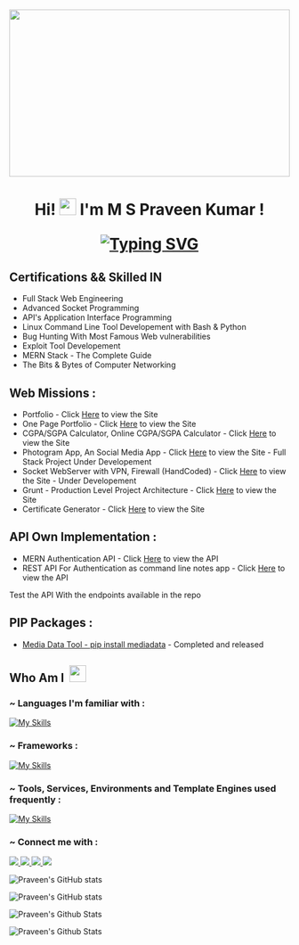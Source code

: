 #

<img src="welcome.gif" width="100%" height="300px">
<a align="center">
</a>
<h1 align="center"> Hi! <img  src="https://raw.githubusercontent.com/aemmadi/aemmadi/master/wave.gif" alt="chan" width="30px" height="30px"> I'm M S Praveen Kumar !

[![Typing SVG](<https://readme-typing-svg.herokuapp.com?font=Montserrat&color=%246333F5&vCenter=true&lines=A+Undergraduate+B.Tech+CSE+Student,;Studying+at+SRM+University(VDP).;A+Web+and+Backend+Developer.;I’ll+never+be+perfect,+but+I+can+be+better.>)](https://git.io/typing-svg)
</h1>

## Certifications && Skilled IN
- Full Stack Web Engineering
- Advanced Socket Programming
- API's Application Interface Programming
- Linux Command Line Tool Developement with Bash & Python
- Bug Hunting With Most Famous Web vulnerabilities
- Exploit Tool Developement
- MERN Stack - The Complete Guide
- The Bits & Bytes of Computer Networking
     
     
 ## Web Missions :
 - Portfolio - Click [Here](https://www.praveenms.site) to view the Site
 - One Page Portfolio - Click [Here](https://rootwitch.praveenms.site) to view the Site
 - CGPA/SGPA Calculator, Online CGPA/SGPA Calculator - Click [Here](https://mycgpa.praveenms.site) to view the Site
 - Photogram App, An Social Media App - Click [Here](https://photogram.praveenms.site) to view the Site - Full Stack Project Under Developement
 - Socket WebServer with VPN, Firewall (HandCoded) - Click [Here](https://server.praveenms.site) to view the Site - Under Developement
 - Grunt - Production Level Project Architecture - Click [Here](https://grunt.praveenms.site) to view the Site
 - Certificate Generator - Click [Here](https://praveenms13.github.io/Certificate-generator/) to view the Site

     
## API Own Implementation :
- MERN Authentication API - Click [Here](https://github.com/Praveenms13/MERN-Authentication-API) to view the API
- REST API For Authentication as command line notes app - Click [Here](https://github.com/Praveenms13/REST-API-Authentication-Notes-App) to view the API
  
Test the API With the endpoints available in the repo
     
 ## PIP Packages :
 - [Media Data Tool - pip install mediadata](https://pypi.org/project/mediadata/1.0.7/) - Completed and released
     

## Who Am I &nbsp;<img alt="" width="30" src="https://www.emoji.com/wp-content/uploads/filebase/3d%20icons/emoji-3d%20icons-glossy-3d-icons-%25F0%259F%2598%258E-%2509smiling-face-with-sunglasses-72dpi-forPersonalUseOnly.gif" />

<!--
```js
const Praveen = {
  summary: "I build websites & web apps with frontend as well as backend",
  roles: ["Full Stack Developer", "Linux App Developer", "Logical Thinking"],
  interests: ["Linux", "API", "AIML"],
  key_values: ["Long tym worker", "collaborative"],
  type_check: true && "~ 𝚖𝚘𝚗𝚘𝚜𝚙𝚊𝚌𝚎 𝚛𝚞𝚕𝚎𝚜 ~",
  nickname: "MS" ?? "Praveen",
};
```-->

<h3 align="left"> ~ Languages I'm familiar with :</h3>

[![My Skills](https://skillicons.dev/icons?i=c,cpp,python,html,css,javascript,php&theme=light)](https://skillicons.dev)

<h3 align="left"> ~ Frameworks :</h3>

[![My Skills](https://skillicons.dev/icons?i=nodejs,express,vite,jquery,bootstrap,sass,tailwind&theme=light)](https://skillicons.dev)

<h3 align="left"> ~ Tools, Services, Environments and Template Engines used frequently :</h3>

[![My Skills](https://skillicons.dev/icons?i=linux,postman,heroku,git,github,gitlab,githubactions,mysql,mongodb,pug,graphql,rabbitmq,redis,vscode,idea,docker,arduino&perline=5&theme=light)](https://skillicons.dev)

<h3 align="left"> ~ Connect me with :</h3>

<p align="left">
  <a href="https://www.instagram.com/praveen.ms_13/" >
    <img src="https://skillicons.dev/icons?i=instagram" />
  </a>
  <a href="https://www.linkedin.com/in/m-s-praveen-kumar-2243b622a/">
    <img src="https://skillicons.dev/icons?i=linkedin" />
  </a>
  <a href="https://discord.com/channels/@me">
    <img src="https://skillicons.dev/icons?i=discord" />
  </a>
  <a href="https://stackoverflow.com/users/18029902/praveen-ms">
    <img src="https://skillicons.dev/icons?i=stackoverflow" />
  </a>
</p>

![Praveen's GitHub stats](https://github-readme-stats.vercel.app/api?username=Praveenms13&theme=dark&show_icons=true)



![Praveen's GitHub stats](http://github-profile-summary-cards.vercel.app/api/cards/profile-details?username=Praveenms13&theme=vue)

![Praveen's Github Stats](http://github-profile-summary-cards.vercel.app/api/cards/productive-time?username=Praveenms13&theme=vue&utcOffset={utcOffset})





![Praveen's Github Stats](http://github-profile-summary-cards.vercel.app/api/cards/most-commit-language?username={username}&theme={theme_name}&exclude={exclude})

